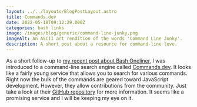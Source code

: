 ```yaml
---
layout: ../../layouts/BlogPostLayout.astro
title: Commands.dev
date: 2022-05-18T09:12:29.000Z
categories: bash links
image: /images/blog/generic/command-line-junky.png
imageAlt: An ASCII art rendition of the words 'Command Line Junky'.
description: A short post about a resource for command-line love.
---
```


As a short follow-up to [my recent post about Bash Oneliner](/blog/bash-oneliner/),
I was introduced to a command-line search engine called [Commands.dev](https://www.commands.dev/).
It looks like a fairly young service that allows you to search for various commands.
Right now the bulk of the commands are geared toward JavaScript development. However,
they allow contributions from the community. Just take a look at their
[GitHub repository](https://github.com/warpdotdev/workflows#contributing) for more
information. It seems like a promising service and I will be keeping my eye on it.

